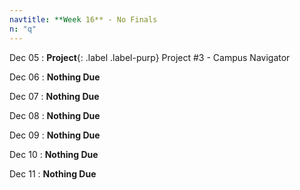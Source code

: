 ```yaml
---
navtitle: **Week 16** - No Finals
n: "q"
---
```


Dec 05
: **Project**{: .label .label-purp} Project #3 - Campus Navigator

Dec 06
: **Nothing Due**

Dec 07
: **Nothing Due**

Dec 08
: **Nothing Due**

Dec 09
: **Nothing Due**

Dec 10
: **Nothing Due**

Dec 11
: **Nothing Due**

